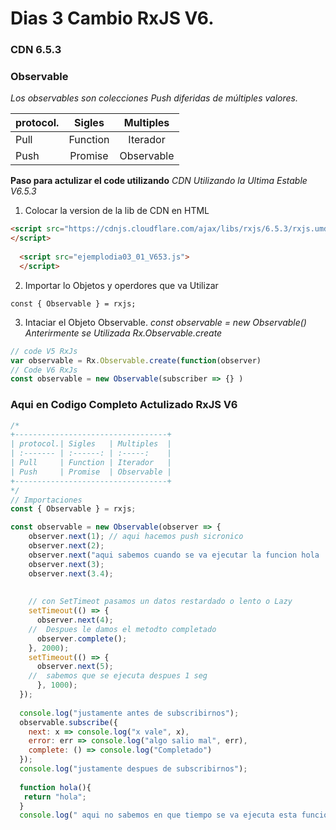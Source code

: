 # Dias 3 Cambio RxJS V6.
### CDN 6.5.3

### Observable
*Los observables son colecciones Push diferidas de múltiples valores.*


| protocol.| Sigles   | Multiples  |
| :------- | :------: | :-----:    |
| Pull     | Function | Iterador   |
| Push     | Promise  | Observable |



**Paso para actulizar el code utilizando** *CDN* *Utilizando  la Ultima Estable V6.5.3*
1. Colocar la version de la lib de CDN en HTML
```html
<script src="https://cdnjs.cloudflare.com/ajax/libs/rxjs/6.5.3/rxjs.umd.js">
</script>
  
  <script src="ejemplodia03_01_V653.js">
  </script>

```
2. Importar  lo Objetos y operdores que va Utilizar

```
const { Observable } = rxjs;

```
3. Intaciar el Objeto Observable.
*const observable = new Observable()*
*Anterirmente se Utilizada Rx.Observable.create*

```js
// code V5 RxJs
var observable = Rx.Observable.create(function(observer)
// Code V6 RxJs
const observable = new Observable(subscriber => {} )
```
### Aqui en Codigo Completo Actulizado RxJS V6
```js
/*
+----------------------------------+
| protocol.| Sigles   | Multiples  |
| :------- | :------: | :-----:    |
| Pull     | Function | Iterador   |
| Push     | Promise  | Observable |
+----------------------------------+
*/
// Importaciones
const { Observable } = rxjs;

const observable = new Observable(observer => {
    observer.next(1); // aqui hacemos push sicronico
    observer.next(2);
    observer.next("aqui sabemos cuando se va ejecutar la funcion hola  despues de 2 "+hola());
    observer.next(3);
    observer.next(3.4);
    
    
    // con SetTimeot pasamos un datos restardado o lento o Lazy
    setTimeout(() => {
      observer.next(4);
    //  Despues le damos el metodto completado  
      observer.complete();
    }, 2000);
    setTimeout(() => {
      observer.next(5);
    //  sabemos que se ejecuta despues 1 seg  
      }, 1000);
  });
  
  console.log("justamente antes de subscribirnos");
  observable.subscribe({
    next: x => console.log("x vale", x),
    error: err => console.log("algo salio mal", err),
    complete: () => console.log("Completado")
  });
  console.log("justamente despues de subscribirnos");
  
  function hola(){
   return "hola";
  }
  console.log(" aqui no sabemos en que tiempo se va ejecuta esta funcion ",hola());
  

```


 


